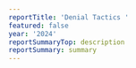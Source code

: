 ```yaml
---
reportTitle: 'Denial Tactics '
featured: false
year: '2024'
reportSummaryTop: description
reportSummary: summary
---
```


